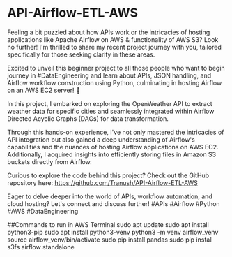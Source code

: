 # API-Airflow-ETL-AWS
Feeling a bit puzzled about how APIs work or the intricacies of hosting applications like Apache Airflow on AWS & functionality of AWS S3? Look no further! I'm thrilled to share my recent project journey with you, tailored specifically for those seeking clarity in these areas.

Excited to unveil this beginner project to all those people who want to begin journey in #DataEngineering and learn about APIs, JSON handling, and Airflow workflow construction using Python, culminating in hosting Airflow on an AWS EC2 server! 🚀

In this project, I embarked on exploring the OpenWeather API to extract weather data for specific cities and seamlessly integrated within Airflow Directed Acyclic Graphs (DAGs) for data transformation.

Through this hands-on experience, I've not only mastered the intricacies of API integration but also gained a deep understanding of Airflow's capabilities and the nuances of hosting Airflow applications on AWS EC2. Additionally, I acquired insights into efficiently storing files in Amazon S3 buckets directly from Airflow.

Curious to explore the code behind this project? Check out the GitHub repository here: https://github.com/Tranush/API-Airflow-ETL-AWS

Eager to delve deeper into the world of APIs, workflow automation, and cloud hosting? Let's connect and discuss further! #APIs #Airflow #Python #AWS #DataEngineering

##Commands to run in AWS Terminal
sudo apt update
sudo apt install python3-pip
sudo apt install python3-venv
python3 -m venv airflow_venv
source airflow_venv/bin/activate
sudo pip install pandas
sudo pip  install s3fs
airflow standalone
